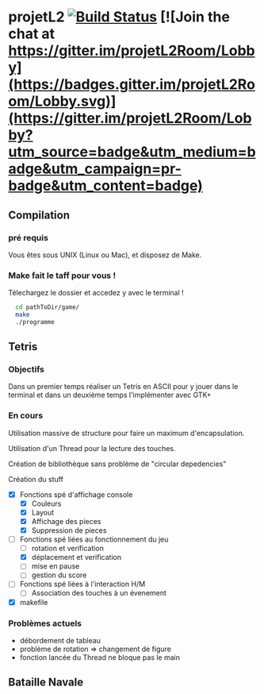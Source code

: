 # projetL2 [![Build Status](https://travis-ci.org/PierreFontaine/projetL2.svg?branch=master)](https://travis-ci.org/PierreFontaine/projetL2) [![Join the chat at https://gitter.im/projetL2Room/Lobby](https://badges.gitter.im/projetL2Room/Lobby.svg)](https://gitter.im/projetL2Room/Lobby?utm_source=badge&utm_medium=badge&utm_campaign=pr-badge&utm_content=badge)



## Compilation

### pré requis

Vous êtes sous UNIX (Linux ou Mac), et disposez de Make.

### Make fait le taff pour vous !

Télechargez le dossier et accedez y avec le terminal !

```sh
  cd pathToDir/game/
  make
  ./programme
```

## Tetris

### Objectifs

  Dans un premier temps réaliser un Tetris en ASCII pour y jouer dans le terminal et dans un deuxième temps l'implémenter avec GTK+

### En cours

  Utilisation massive de structure pour faire un maximum d'encapsulation.

  Utilisation d'un Thread pour la lecture des touches.

  Création de bibliothèque sans problème de "circular depedencies"
  <!-- -->
  Création du stuff

  - [x] Fonctions spé d'affichage console
    - [x] Couleurs
    - [x] Layout
    - [x] Affichage des pieces
    - [x] Suppression de pieces
  - [ ] Fonctions spé liées au fonctionnement du jeu
    - [ ] rotation et verification
    - [x] déplacement et verification
    - [ ] mise en pause
    - [ ] gestion du score
  - [ ] Fonctions spé liées à l'interaction H/M
    - [ ] Association des touches à un évenement
  - [x] makefile
### Problèmes actuels

- débordement de tableau
- problème de rotation => changement de figure
- fonction lancée du Thread ne bloque pas le main


## Bataille Navale
